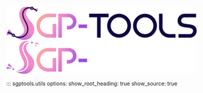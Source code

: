 ![Image title](../../assets/SGP-Tools.png#only-light)
![Image title](../../assets/logo_dark.png#only-dark)

::: sgptools.utils
    options:
      show_root_heading: true
      show_source: true